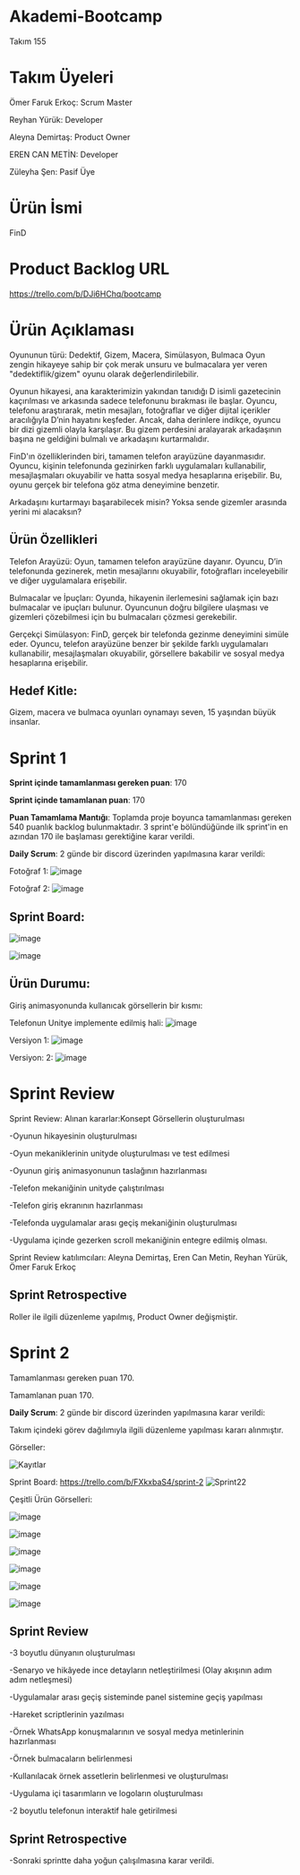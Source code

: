 # Akademi-Bootcamp

Takım 155

# Takım Üyeleri
Ömer Faruk Erkoç: Scrum Master

Reyhan Yürük: Developer

Aleyna Demirtaş: Product Owner

EREN CAN METİN: Developer

Züleyha Şen: Pasif Üye


# Ürün İsmi
FinD

# Product Backlog URL
https://trello.com/b/DJi6HChq/bootcamp


# Ürün Açıklaması

Oyununun türü: Dedektif, Gizem, Macera, Simülasyon, Bulmaca
Oyun zengin hikayeye sahip bir çok merak unsuru ve bulmacalara yer veren "dedektiflik/gizem" oyunu olarak değerlendirilebilir.

Oyunun hikayesi, ana karakterimizin yakından tanıdığı D isimli gazetecinin kaçırılması ve arkasında sadece telefonunu bırakması ile başlar. Oyuncu, telefonu araştırarak, metin mesajları, fotoğraflar ve diğer dijital içerikler aracılığıyla D’nin hayatını keşfeder. Ancak, daha derinlere indikçe, oyuncu bir dizi gizemli olayla karşılaşır. Bu gizem perdesini aralayarak arkadaşının başına ne geldiğini bulmalı ve arkadaşını kurtarmalıdır.

FinD'ın özelliklerinden biri, tamamen telefon arayüzüne dayanmasıdır. Oyuncu, kişinin telefonunda gezinirken farklı uygulamaları kullanabilir, mesajlaşmaları okuyabilir ve hatta sosyal medya hesaplarına erişebilir. Bu, oyunu gerçek bir telefona göz atma deneyimine benzetir.

Arkadaşını kurtarmayı başarabilecek misin? Yoksa sende gizemler arasında yerini mi alacaksın?


## Ürün Özellikleri

Telefon Arayüzü: Oyun, tamamen telefon arayüzüne dayanır. Oyuncu, D’in telefonunda gezinerek, metin mesajlarını okuyabilir, fotoğrafları inceleyebilir ve diğer uygulamalara erişebilir.

Bulmacalar ve İpuçları: Oyunda, hikayenin ilerlemesini sağlamak için bazı bulmacalar ve ipuçları bulunur. Oyuncunun doğru bilgilere ulaşması ve gizemleri çözebilmesi için bu bulmacaları çözmesi gerekebilir.


Gerçekçi Simülasyon: FinD, gerçek bir telefonda gezinme deneyimini simüle eder. Oyuncu, telefon arayüzüne benzer bir şekilde farklı uygulamaları kullanabilir, mesajlaşmaları okuyabilir, görsellere bakabilir ve sosyal medya hesaplarına erişebilir.

## Hedef Kitle:
Gizem, macera ve bulmaca oyunları oynamayı seven, 15 yaşından büyük insanlar.

# Sprint 1
**Sprint içinde tamamlanması gereken puan**: 170

**Sprint içinde tamamlanan puan**: 170

**Puan Tamamlama Mantığı**: Toplamda proje boyunca tamamlanması gereken 540 puanlık backlog bulunmaktadır. 3 sprint'e bölündüğünde ilk sprint'in en azından 170 ile başlaması gerektiğine karar verildi.

**Daily Scrum**: 2 günde bir discord üzerinden yapılmasına karar verildi:

Fotoğraf 1: ![image](https://github.com/cscod/Akademi-Bootcamp/assets/85909788/06af5191-b363-4b3f-aeec-17d32cff7850)

Fotoğraf 2: ![image](https://github.com/cscod/Akademi-Bootcamp/assets/85909788/d5418c33-1acc-48f8-99bc-b1317404dd25)


## Sprint Board:
![image](https://github.com/cscod/Akademi-Bootcamp/assets/85909788/ef5022c7-5d7d-4422-8cf9-a538a6a6c9e9)


![image](https://github.com/cscod/Akademi-Bootcamp/assets/85909788/58f2f87f-e331-4004-920e-15a66d52439f)

## Ürün Durumu:

Giriş animasyonunda kullanıcak görsellerin bir kısmı:


Telefonun Unitye implemente edilmiş hali:
![image](https://github.com/cscod/Akademi-Bootcamp/assets/85909788/351f0a62-287c-498c-b325-185d537c10fa)

Versiyon 1:
![image](https://github.com/cscod/Akademi-Bootcamp/assets/85909788/20569447-bf97-48a7-9f21-24bfda58b7a9)


Versiyon: 2:
![image](https://github.com/cscod/Akademi-Bootcamp/assets/85909788/a5add7e1-f141-43e0-bc17-c141e7972945)


# Sprint Review

Sprint Review: Alınan kararlar:Konsept Görsellerin oluşturulması

-Oyunun hikayesinin oluşturulması

-Oyun mekaniklerinin unityde oluşturulması ve test edilmesi

-Oyunun giriş animasyonunun taslağının hazırlanması

-Telefon mekaniğinin unityde çalıştırılması

-Telefon giriş ekranının hazırlanması

-Telefonda uygulamalar arası geçiş mekaniğinin oluşturulması

-Uygulama içinde gezerken scroll mekaniğinin entegre edilmiş olması. 

Sprint Review katılımcıları: Aleyna Demirtaş, Eren Can Metin, Reyhan Yürük, Ömer Faruk Erkoç

## Sprint Retrospective

Roller ile ilgili düzenleme yapılmış, Product Owner değişmiştir.


# Sprint 2

Tamamlanması gereken puan 170.

Tamamlanan puan 170.

**Daily Scrum**: 2 günde bir discord üzerinden yapılmasına karar verildi:


Takım içindeki görev dağılımıyla ilgili düzenleme yapılması kararı alınmıştır.

Görseller:

![Kayıtlar](https://github.com/cscod/Akademi-Bootcamp/assets/85909788/ff86c5d5-7321-42db-ba7f-d049b49a995b)

Sprint Board: https://trello.com/b/FXkxbaS4/sprint-2
![Sprint22](https://github.com/cscod/Akademi-Bootcamp/assets/85909788/efcc11d5-cb73-4dad-8324-f25f79b28ba7)

Çeşitli Ürün Görselleri:

![image](https://github.com/cscod/Akademi-Bootcamp/assets/85909788/1ee519ae-bc65-44eb-a99a-74c99c8b4c48)



![image](https://github.com/cscod/Akademi-Bootcamp/assets/85909788/e51e2d8e-13cc-4a35-84c4-6b12062ec45e)



![image](https://github.com/cscod/Akademi-Bootcamp/assets/85909788/e40562b0-3400-43f5-81a6-6127e81c39e3)



![image](https://github.com/cscod/Akademi-Bootcamp/assets/85909788/d176f17a-b6c7-447c-9677-0d968925b86a)



![image](https://github.com/cscod/Akademi-Bootcamp/assets/85909788/14334046-7224-4baf-aedf-b2275aeafab3)


![image](https://github.com/cscod/Akademi-Bootcamp/assets/85909788/4883273a-2798-485f-8745-c17a7e512f7a)




## Sprint Review
-3 boyutlu dünyanın oluşturulması

-Senaryo ve hikâyede ince detayların netleştirilmesi (Olay akışının adım adım netleşmesi)

-Uygulamalar arası geçiş sisteminde panel sistemine geçiş yapılması

-Hareket scriptlerinin yazılması

-Örnek WhatsApp konuşmalarının ve sosyal medya metinlerinin hazırlanması

-Örnek bulmacaların belirlenmesi

-Kullanılacak örnek assetlerin belirlenmesi ve oluşturulması

-Uygulama içi tasarımların ve logoların oluşturulması

-2 boyutlu telefonun interaktif hale getirilmesi

## Sprint Retrospective

-Sonraki sprintte daha yoğun çalışılmasına karar verildi.



